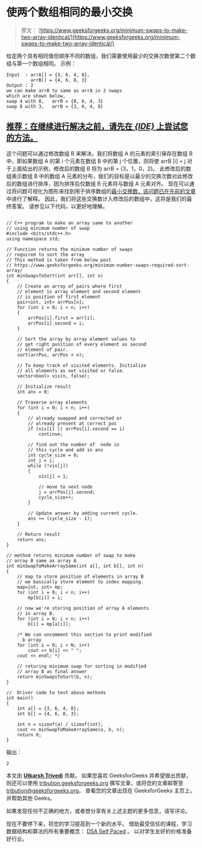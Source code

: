 # 使两个数组相同的最小交换

> 原文： [https://www.geeksforgeeks.org/minimum-swaps-to-make-two-array-identical/](https://www.geeksforgeeks.org/minimum-swaps-to-make-two-array-identical/)

给定两个具有相同值但顺序不同的数组，我们需要使用最少的交换次数使第二个数组与第一个数组相同。
示例：

```
Input  : arrA[] = {3, 6, 4, 8}, 
         arrB[] = {4, 6, 8, 3}
Output : 2
we can make arrB to same as arrA in 2 swaps 
which are shown below,
swap 4 with 8,   arrB = {8, 6, 4, 3}
swap 8 with 3,   arrB = {3, 6, 4, 8}

```

## [推荐：在继续进行解决之前，请先在 ***{IDE}*** 上尝试您的方法。](https://ide.geeksforgeeks.org/)

这个问题可以通过修改数组 B 来解决。我们将数组 A 的元素的索引保存在数组 B 中，即如果数组 A 的第 i 个元素在数组 B 中的第 j 个位置，则将使 arrB [i] = j
对于上面给出的示例，修改后的数组 B 将为 arrB = {3，1，0，2}。 此修改后的数组表示数组 B 中的数组 A 元素的分布，我们的目标是以最少的交换次数对此修改后的数组进行排序，因为排序后仅数组 B 元素将与数组 A 元素对齐。
现在可以通过将问题可视化为图形来找到用于排序数组的[最小交换数，该问题已在](https://www.geeksforgeeks.org/minimum-number-swaps-required-sort-array/)[先前的文章](https://www.geeksforgeeks.org/minimum-number-swaps-required-sort-array/)中进行了解释。
因此，我们将这些交换数计入修改后的数组中，这将是我们的最终答案。
请参见以下代码，以更好地理解。

```

// C++ program to make an array same to another 
// using minimum number of swap 
#include <bits/stdc++.h> 
using namespace std; 

// Function returns the minimum number of swaps 
// required to sort the array 
// This method is taken from below post 
// https://www.geeksforgeeks.org/minimum-number-swaps-required-sort-array/ 
int minSwapsToSort(int arr[], int n) 
{ 
    // Create an array of pairs where first 
    // element is array element and second element 
    // is position of first element 
    pair<int, int> arrPos[n]; 
    for (int i = 0; i < n; i++) 
    { 
        arrPos[i].first = arr[i]; 
        arrPos[i].second = i; 
    } 

    // Sort the array by array element values to 
    // get right position of every element as second 
    // element of pair. 
    sort(arrPos, arrPos + n); 

    // To keep track of visited elements. Initialize 
    // all elements as not visited or false. 
    vector<bool> vis(n, false); 

    // Initialize result 
    int ans = 0; 

    // Traverse array elements 
    for (int i = 0; i < n; i++) 
    { 
        // already swapped and corrected or 
        // already present at correct pos 
        if (vis[i] || arrPos[i].second == i) 
            continue; 

        // find out the number of  node in 
        // this cycle and add in ans 
        int cycle_size = 0; 
        int j = i; 
        while (!vis[j]) 
        { 
            vis[j] = 1; 

            // move to next node 
            j = arrPos[j].second; 
            cycle_size++; 
        } 

        // Update answer by adding current cycle. 
        ans += (cycle_size - 1); 
    } 

    // Return result 
    return ans; 
} 

// method returns minimum number of swap to make 
// array B same as array A 
int minSwapToMakeArraySame(int a[], int b[], int n) 
{ 
    // map to store position of elements in array B 
    // we basically store element to index mapping. 
    map<int, int> mp; 
    for (int i = 0; i < n; i++) 
        mp[b[i]] = i; 

    // now we're storing position of array A elements 
    // in array B. 
    for (int i = 0; i < n; i++) 
        b[i] = mp[a[i]]; 

    /* We can uncomment this section to print modified 
      b array 
    for (int i = 0; i < N; i++) 
        cout << b[i] << " "; 
    cout << endl; */

    // returing minimum swap for sorting in modified 
    // array B as final answer 
    return minSwapsToSort(b, n); 
} 

//  Driver code to test above methods 
int main() 
{ 
    int a[] = {3, 6, 4, 8}; 
    int b[] = {4, 6, 8, 3}; 

    int n = sizeof(a) / sizeof(int); 
    cout << minSwapToMakeArraySame(a, b, n); 
    return 0; 
} 

```

输出：

```
2

```

本文由 [**Utkarsh Trivedi**](https://in.linkedin.com/in/utkarsh-trivedi-253069a7) 贡献。 如果您喜欢 GeeksforGeeks 并希望做出贡献，则还可以使用 [tribution.geeksforgeeks.org](http://www.contribute.geeksforgeeks.org) 撰写文章，或将您的文章邮寄至 tribution@geeksforgeeks.org。 查看您的文章出现在 GeeksforGeeks 主页上，并帮助其他 Geeks。

如果发现任何不正确的地方，或者想分享有关上述主题的更多信息，请写评论。

现在不要停下来，将您的学习提高到一个新的水平。 借助最受信任的课程，学习数据结构和算法的所有重要概念： [DSA Self Paced](https://practice.geeksforgeeks.org/courses/dsa-self-paced?utm_source=geeksforgeeks&utm_medium=article&utm_campaign=gfg_article_dsa_content_bottom) 。 以对学生友好的价格准备好行业。